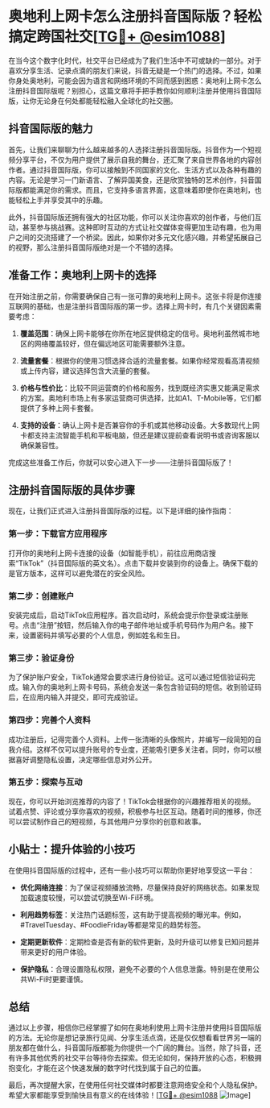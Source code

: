 # 奥地利上网卡怎么注册抖音国际版？轻松搞定跨国社交[[TG💪+ @esim1088](https://t.me/s/esim1088)]

在当今这个数字化时代，社交平台已经成为了我们生活中不可或缺的一部分。对于喜欢分享生活、记录点滴的朋友们来说，抖音无疑是一个热门的选择。不过，如果你身处奥地利，可能会因为语言和网络环境的不同而感到困惑：奥地利上网卡怎么注册抖音国际版呢？别担心，这篇文章将手把手教你如何顺利注册并使用抖音国际版，让你无论身在何处都能轻松融入全球化的社交圈。

## 抖音国际版的魅力

首先，让我们来聊聊为什么越来越多的人选择注册抖音国际版。抖音作为一个短视频分享平台，不仅为用户提供了展示自我的舞台，还汇聚了来自世界各地的内容创作者。通过抖音国际版，你可以接触到不同国家的文化、生活方式以及各种有趣的内容。无论是学习一门新语言、了解异国美食，还是欣赏独特的艺术创作，抖音国际版都能满足你的需求。而且，它支持多语言界面，这意味着即使你在奥地利，也能轻松上手并享受其中的乐趣。

此外，抖音国际版还拥有强大的社区功能，你可以关注你喜欢的创作者，与他们互动，甚至参与挑战赛。这种即时互动的方式让社交媒体变得更加生动有趣，也为用户之间的交流搭建了一个桥梁。因此，如果你对多元文化感兴趣，并希望拓展自己的视野，那么注册抖音国际版绝对是一个不错的选择。

## 准备工作：奥地利上网卡的选择

在开始注册之前，你需要确保自己有一张可靠的奥地利上网卡。这张卡将是你连接互联网的基础，也是注册抖音国际版的第一步。选择上网卡时，有几个关键因素需要考虑：

1. **覆盖范围**：确保上网卡能够在你所在地区提供稳定的信号。奥地利虽然城市地区的网络覆盖较好，但在偏远地区可能需要额外注意。
   
2. **流量套餐**：根据你的使用习惯选择合适的流量套餐。如果你经常观看高清视频或上传内容，建议选择包含大流量的套餐。
   
3. **价格与性价比**：比较不同运营商的价格和服务，找到既经济实惠又能满足需求的方案。奥地利市场上有多家运营商可供选择，比如A1、T-Mobile等，它们都提供了多种上网卡套餐。

4. **支持的设备**：确认上网卡是否兼容你的手机或其他移动设备。大多数现代上网卡都支持主流智能手机和平板电脑，但还是建议提前查看说明书或咨询客服以确保兼容性。

完成这些准备工作后，你就可以安心进入下一步——注册抖音国际版了！

## 注册抖音国际版的具体步骤

现在，让我们正式进入注册抖音国际版的过程。以下是详细的操作指南：

### 第一步：下载官方应用程序

打开你的奥地利上网卡连接的设备（如智能手机），前往应用商店搜索“TikTok”（抖音国际版的英文名）。点击下载并安装到你的设备上。确保下载的是官方版本，这样可以避免潜在的安全风险。

### 第二步：创建账户

安装完成后，启动TikTok应用程序。首次启动时，系统会提示你登录或注册账号。点击“注册”按钮，然后输入你的电子邮件地址或手机号码作为用户名。接下来，设置密码并填写必要的个人信息，例如姓名和生日。

### 第三步：验证身份

为了保护账户安全，TikTok通常会要求进行身份验证。这可以通过短信验证码完成。输入你的奥地利上网卡号码，系统会发送一条包含验证码的短信。收到验证码后，在应用内输入并提交，即可完成验证。

### 第四步：完善个人资料

成功注册后，记得完善个人资料。上传一张清晰的头像照片，并编写一段简短的自我介绍。这样不仅可以提升账号的专业度，还能吸引更多关注者。同时，你可以根据喜好调整隐私设置，决定哪些信息对外公开。

### 第五步：探索与互动

现在，你可以开始浏览推荐的内容了！TikTok会根据你的兴趣推荐相关的视频。试着点赞、评论或分享你喜欢的视频，积极参与社区互动。随着时间的推移，你还可以尝试制作自己的短视频，与其他用户分享你的创意和故事。

## 小贴士：提升体验的小技巧

在使用抖音国际版的过程中，还有一些小技巧可以帮助你更好地享受这一平台：

- **优化网络连接**：为了保证视频播放流畅，尽量保持良好的网络状态。如果发现加载速度较慢，可以尝试切换至Wi-Fi环境。
  
- **利用趋势标签**：关注热门话题标签，这有助于提高视频的曝光率。例如，#TravelTuesday、#FoodieFriday等都是常见的趋势标签。

- **定期更新软件**：定期检查是否有新的软件更新，及时升级可以修复已知问题并带来更好的用户体验。

- **保护隐私**：合理设置隐私权限，避免不必要的个人信息泄露。特别是在使用公共Wi-Fi时更要谨慎。

## 总结

通过以上步骤，相信你已经掌握了如何在奥地利使用上网卡注册并使用抖音国际版的方法。无论你是想记录旅行见闻、分享生活点滴，还是仅仅想看看世界另一端的朋友都在做什么，抖音国际版都能为你提供一个广阔的舞台。当然，除了抖音，还有许多其他优秀的社交平台等待你去探索。但无论如何，保持开放的心态，积极拥抱变化，才能在这个快速发展的数字时代找到属于自己的位置。

最后，再次提醒大家，在使用任何社交媒体时都要注意网络安全和个人隐私保护。希望大家都能享受到愉快且有意义的在线体验！[[TG💪+ @esim1088](https://t.me/s/esim1088) ![Image](https://i.postimg.cc/4NQfJmqS/Snipaste-2025-05-13-00-14-12.png)]